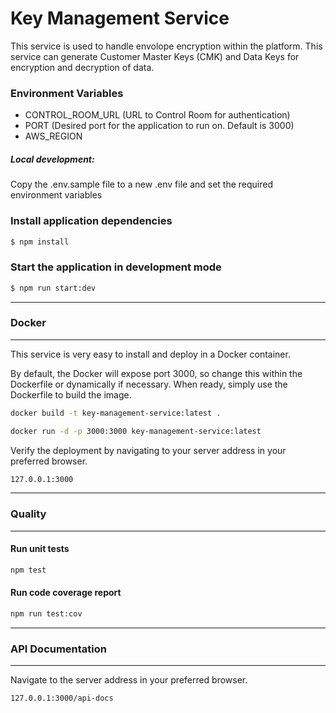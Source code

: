 # Key Management Service

This service is used to handle envolope encryption within the platform. This service can generate Customer Master Keys (CMK) and Data Keys for encryption and decryption of data.

### Environment Variables
- CONTROL_ROOM_URL (URL to Control Room for authentication)
- PORT (Desired port for the application to run on. Default is 3000)
- AWS_REGION

##### Local development:
Copy the .env.sample file to a new .env file and set the required environment variables

### Install application dependencies
```sh
$ npm install
```

### Start the application in development mode
```sh
$ npm run start:dev
```
---
### Docker
---
This service is very easy to install and deploy in a Docker container.

By default, the Docker will expose port 3000, so change this within the Dockerfile or dynamically if necessary. When ready, simply use the Dockerfile to build the image.

```sh
docker build -t key-management-service:latest .
```

```sh
docker run -d -p 3000:3000 key-management-service:latest
```

Verify the deployment by navigating to your server address in your preferred browser.

```sh
127.0.0.1:3000
```
---
### Quality
---
#### Run unit tests
```sh
npm test
```

#### Run code coverage report
```sh
npm run test:cov
```

---
### API Documentation
---
Navigate to the server address in your preferred browser.
```sh
127.0.0.1:3000/api-docs
```
